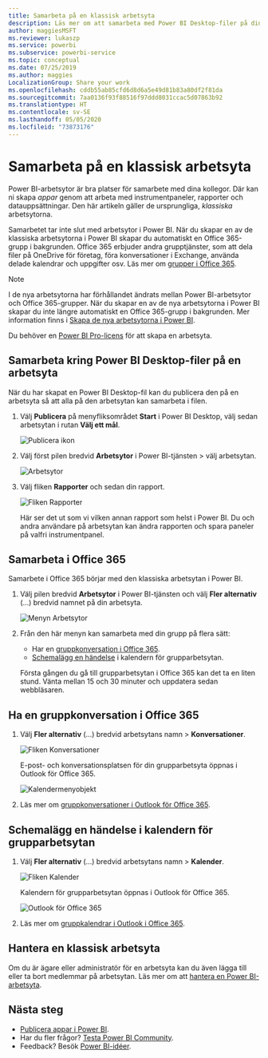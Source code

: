 ```yaml
---
title: Samarbeta på en klassisk arbetsyta
description: Läs mer om att samarbeta med Power BI Desktop-filer på din arbetsyta och med Office 365-tjänster som delar filer på OneDrive för företag, konversationer i Exchange, kalender och uppgifter.
author: maggiesMSFT
ms.reviewer: lukaszp
ms.service: powerbi
ms.subservice: powerbi-service
ms.topic: conceptual
ms.date: 07/25/2019
ms.author: maggies
LocalizationGroup: Share your work
ms.openlocfilehash: cddb55ab85cfd6d8d6a5e49d81b83a80df2f81da
ms.sourcegitcommit: 7aa0136f93f88516f97ddd8031ccac5d07863b92
ms.translationtype: HT
ms.contentlocale: sv-SE
ms.lasthandoff: 05/05/2020
ms.locfileid: "73873176"
---
```

# <a name="collaborate-in-a-classic-workspace"></a>Samarbeta på en klassisk arbetsyta
Power BI-arbetsytor är bra platser för samarbete med dina kollegor. Där kan ni skapa *appar* genom att arbeta med instrumentpaneler, rapporter och datauppsättningar. Den här artikeln gäller de ursprungliga, *klassiska* arbetsytorna.  

Samarbetet tar inte slut med arbetsytor i Power BI. När du skapar en av de klassiska arbetsytorna i Power BI skapar du automatiskt en Office 365-grupp i bakgrunden. Office 365 erbjuder andra grupptjänster, som att dela filer på OneDrive för företag, föra konversationer i Exchange, använda delade kalendrar och uppgifter osv. Läs mer om [grupper i Office 365](https://support.office.com/article/Create-a-group-in-Office-365-7124dc4c-1de9-40d4-b096-e8add19209e9).

> [!NOTE]
> I de nya arbetsytorna har förhållandet ändrats mellan Power BI-arbetsytor och Office 365-grupper. När du skapar en av de nya arbetsytorna i Power BI skapar du inte längre automatiskt en Office 365-grupp i bakgrunden. Mer information finns i [Skapa de nya arbetsytorna i Power BI](service-create-the-new-workspaces.md).

Du behöver en [Power BI Pro-licens](service-features-license-type.md) för att skapa en arbetsyta.

## <a name="collaborate-on-power-bi-desktop-files-in-a-workspace"></a>Samarbeta kring Power BI Desktop-filer på en arbetsyta
När du har skapat en Power BI Desktop-fil kan du publicera den på en arbetsyta så att alla på den arbetsytan kan samarbeta i filen.

1. Välj **Publicera** på menyfliksområdet **Start** i Power BI Desktop, välj sedan arbetsytan i rutan **Välj ett mål**.
   
    ![Publicera ikon](media/service-collaborate-power-bi-workspace/power-bi-group-publish-pbix.png)
2. Välj först pilen bredvid **Arbetsytor** i Power BI-tjänsten > välj arbetsytan.
   
    ![Arbetsytor](media/service-collaborate-power-bi-workspace/power-bi-workspace-nav-arrow.png)
3. Välj fliken **Rapporter** och sedan din rapport.
   
    ![Fliken Rapporter](media/service-collaborate-power-bi-workspace/power-bi-workspace-report.png)
   
    Här ser det ut som vi vilken annan rapport som helst i Power BI. Du och andra användare på arbetsytan kan ändra rapporten och spara paneler på valfri instrumentpanel.

## <a name="collaborate-in-office-365"></a>Samarbeta i Office 365
Samarbete i Office 365 börjar med den klassiska arbetsytan i Power BI.

1. Välj pilen bredvid **Arbetsytor** i Power BI-tjänsten och välj **Fler alternativ** (…) bredvid namnet på din arbetsyta. 
   
   ![Menyn Arbetsytor](media/service-collaborate-power-bi-workspace/power-bi-app-ellipsis.png)
2. Från den här menyn kan samarbeta med din grupp på flera sätt: 
   
   * Har en [gruppkonversation i Office 365](#have-a-group-conversation-in-office-365).
   * [Schemalägg en händelse](#schedule-an-event-on-the-group-workspace-calendar) i kalendern för grupparbetsytan.
   
   Första gången du gå till grupparbetsytan i Office 365 kan det ta en liten stund. Vänta mellan 15 och 30 minuter och uppdatera sedan webbläsaren.

## <a name="have-a-group-conversation-in-office-365"></a>Ha en gruppkonversation i Office 365
1. Välj **Fler alternativ** (...) bredvid arbetsytans namn \> **Konversationer**. 
   
    ![Fliken Konversationer](media/service-collaborate-power-bi-workspace/power-bi-app-ellipsis.png)
   
   E-post- och konversationsplatsen för din grupparbetsyta öppnas i Outlook för Office 365.
   
   ![Kalendermenyobjekt](media/service-collaborate-power-bi-workspace/pbi_grps_o365convo.png)
2. Läs mer om [gruppkonversationer i Outlook för Office 365](https://support.office.com/Article/Have-a-group-conversation-a0482e24-a769-4e39-a5ba-a7c56e828b22).

## <a name="schedule-an-event-on-the-group-workspace-calendar"></a>Schemalägg en händelse i kalendern för grupparbetsytan
1. Välj **Fler alternativ** (...) bredvid arbetsytans namn \> **Kalender**. 
   
   ![Fliken Kalender](media/service-collaborate-power-bi-workspace/power-bi-app-ellipsis.png)
   
   Kalendern för grupparbetsytan öppnas i Outlook för Office 365.
   
   ![Outlook för Office 365](media/service-collaborate-power-bi-workspace/pbi_grps_o365_calendar.png)
2. Läs mer om [gruppkalendrar i Outlook i Office 365](https://support.office.com/Article/Add-edit-and-subscribe-to-group-events-0cf1ad68-1034-4306-b367-d75e9818376a).

## <a name="manage-a-classic-workspace"></a>Hantera en klassisk arbetsyta
Om du är ägare eller administratör för en arbetsyta kan du även lägga till eller ta bort medlemmar på arbetsytan. Läs mer om att [hantera en Power BI-arbetsyta](service-manage-app-workspace-in-power-bi-and-office-365.md).

## <a name="next-steps"></a>Nästa steg
* [Publicera appar i Power BI](service-create-distribute-apps.md).
* Har du fler frågor? [Testa Power BI Community](https://community.powerbi.com/).
* Feedback? Besök [Power BI-idéer](https://ideas.powerbi.com/forums/265200-power-bi).

